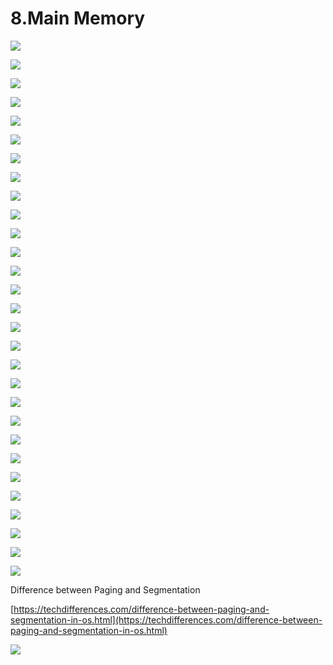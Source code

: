 # 8.Main Memory

![](../.gitbook/assets/image%20%2873%29.png)

![](../.gitbook/assets/image%20%28106%29.png)

![](../.gitbook/assets/image%20%2859%29.png)

![](../.gitbook/assets/image%20%28112%29.png)

![](../.gitbook/assets/image%20%2886%29.png)

![](../.gitbook/assets/image%20%2842%29.png)

![](../.gitbook/assets/image%20%2884%29.png)

![](../.gitbook/assets/image%20%2829%29.png)

![](../.gitbook/assets/image%20%2894%29.png)

![](../.gitbook/assets/image%20%2857%29.png)

![](../.gitbook/assets/image%20%2835%29.png)

![](../.gitbook/assets/image%20%28110%29.png)

![](../.gitbook/assets/image%20%2833%29.png)

![](../.gitbook/assets/image%20%2896%29.png)

![](../.gitbook/assets/image%20%28135%29.png)

![](../.gitbook/assets/image%20%28105%29.png)

![](../.gitbook/assets/image%20%2879%29.png)

![](../.gitbook/assets/image%20%2810%29.png)

![](../.gitbook/assets/image%20%28120%29.png)

![](../.gitbook/assets/image%20%2839%29.png)

![](../.gitbook/assets/image%20%2898%29.png)

![](../.gitbook/assets/image%20%2825%29.png)

![](../.gitbook/assets/image%20%285%29.png)

![](../.gitbook/assets/image%20%2891%29.png)



![](../.gitbook/assets/image%20%2830%29.png)

![](../.gitbook/assets/image%20%28102%29.png)

![](../.gitbook/assets/image%20%28118%29.png)



![](../.gitbook/assets/image%20%2817%29.png)



![](../.gitbook/assets/image%20%28101%29.png)



Difference between Paging and Segmentation 

[https://techdifferences.com/difference-between-paging-and-segmentation-in-os.html](https://techdifferences.com/difference-between-paging-and-segmentation-in-os.html)

![](../.gitbook/assets/image%20%2866%29.png)















